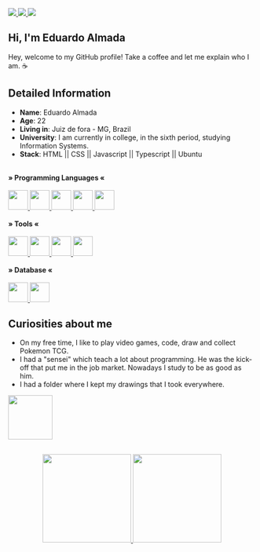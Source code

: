 <div>
    <a target='_blank' href="https://www.linkedin.com/in/eduardo-almada-3a9aa1186/">
        <img src="https://img.shields.io/badge/LinkedIn-0077B5?style=for-the-badge&logo=linkedin&logoColor=white">
    </a>
    <a target='_blank' href="https://dev.to/edualmada_">
        <img src="https://img.shields.io/badge/dev.to-0A0A0A?style=for-the-badge&logo=dev.to&logoColor=white">
    </a>
    <a href = "mailto:edu.almada26@gmail.com"><img src="https://img.shields.io/badge/-Gmail-%23333?style=for-the-badge&logo=gmail&logoColor=white" target="_blank">
    </a>
</div>

## Hi, I'm Eduardo Almada 

Hey, welcome to my GitHub profile! 
Take a coffee and let me explain who I am. ☕

## Detailed Information

* **Name**: Eduardo Almada
* **Age**: 22
* **Living in**: Juiz de fora - MG, Brazil
* **University**: I am currently in college, in the sixth period, studying Information Systems.
* **Stack**: HTML || CSS || Javascript || Typescript || Ubuntu

<div style="display: inline_block"><br>
  <b>» Programming Languages «</b>
  <br>
  <br>
  <a href="https://css3.io/" target="_blank">
    <img src="https://cdn.jsdelivr.net/gh/devicons/devicon/icons/css3/css3-original.svg" width="40" height="40"/>
  </a>
   <a href="https://sass.io/" target="_blank">
    <img src="https://cdn.jsdelivr.net/gh/devicons/devicon/icons/sass/sass-original.svg" width="40" height="40"/>
  </a>
   <a href="https://react.io/" target="_blank">
     <img src="https://cdn.jsdelivr.net/gh/devicons/devicon/icons/react/react-original.svg" width="40" height="40"/>
  </a>
   <a href="https://typescript.io/" target="_blank">
    <img src="https://cdn.jsdelivr.net/gh/devicons/devicon/icons/typescript/typescript-original.svg" width="40" height="40"/>
  </a>
    <a href="https://javascript.io/" target="_blank">
    <img src="https://cdn.jsdelivr.net/gh/devicons/devicon/icons/javascript/javascript-original.svg" width="40" height="40"/>
  </a>
</div>

<div style="display: inline_block"><br>
  <b>» Tools «</b>
  <br>
  <br>
  <a href="https://git-scm.com/" target="_blank">
    <img src="https://cdn.jsdelivr.net/gh/devicons/devicon/icons/git/git-original.svg" width="40" height="40"/>
  </a>
  <a href="https://hub.docker.com/" target="_blank">
    <img src="https://cdn.jsdelivr.net/gh/devicons/devicon/icons/docker/docker-original.svg" width="40" height="40"/>
  </a>
 <a>
  <a href="https://confluence.com/" target="_blank">
    <img src="https://cdn.jsdelivr.net/gh/devicons/devicon/icons/confluence/confluence-original.svg" width="40" height="40"/>
 </a>
 <a href="https://jira.com/" target="_blank">
    <img src="https://cdn.jsdelivr.net/gh/devicons/devicon/icons/jira/jira-original.svg" width="40" height="40"/>
 </a>
</div>

<div style="display: inline_block"><br>
  <b>» Database «</b>
  <br>
  <br>
  <a href="https://mysql.com/" target="_blank">
    <img src="https://cdn.jsdelivr.net/gh/devicons/devicon/icons/mysql/mysql-original.svg" width="40" height="40"/>
  </a>
  <a href="https://firebase.com/" target="_blank">
    <img src="https://cdn.jsdelivr.net/gh/devicons/devicon/icons/firebase/firebase-plain.svg" width="40" height="40"/>
  </a>
</div>

## Curiosities about me

* On my free time, I like to play video games, code, draw and collect Pokemon TCG.
* I had a "sensei" which teach a lot about programming. He was the kick-off that put me in the job market. Nowadays I study to be as good as him.
* I had a folder where I kept my drawings that I took everywhere.

<img src="https://media.giphy.com/media/4XXo8A7CIW1lZGgdhm/giphy.gif" width="90" /> 

##

<div align="center">
  <a href="https://github.com/almadaedu">
  <img height="180em" src="https://github-readme-stats.vercel.app/api?username=almadaedu&show_icons=true&theme=vision-friendly-dark&include_all_commits=true&count_private=true"/>
  <img height="180em" src="https://github-readme-stats.vercel.app/api/top-langs/?username=almadaedu&layout=compact&langs_count=7&theme=vision-friendly-dark"/>
</div>





